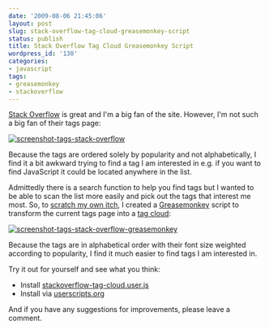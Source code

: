 ```yaml
---
date: '2009-08-06 21:45:06'
layout: post
slug: stack-overflow-tag-cloud-greasemonkey-script
status: publish
title: Stack Overflow Tag Cloud Greasemonkey Script
wordpress_id: '130'
categories:
- javascript
tags:
- greasemonkey
- stackoverflow
---
```


[Stack Overflow](http://stackoverflow.com/) is great and I'm a big fan of the site. However, I'm not such a big fan of their tags page:

[![screenshot-tags-stack-overflow](http://www.strongasanox.co.uk/wp-content/uploads/2009/08/screenshot-tags-stack-overflow-300x225.png)](http://www.strongasanox.co.uk/wp-content/uploads/2009/08/screenshot-tags-stack-overflow.png)

Because the tags are ordered solely by popularity and not alphabetically, I find it a bit awkward trying to find a tag I am interested in e.g. if you want to find JavaScript it could be located anywhere in the list.

Admittedly there is a search function to help you find tags but I wanted to be able to scan the list more easily and pick out the tags that interest me most. So, to [scratch my own itch](http://gettingreal.37signals.com/ch02_Whats_Your_Problem.php), I created a [Greasemonkey](https://addons.mozilla.org/firefox/addon/748) script to transform the current tags page into a [tag cloud](http://en.wikipedia.org/wiki/Tag_cloud):

[![screenshot-tags-stack-overflow-greasemonkey](http://www.strongasanox.co.uk/wp-content/uploads/2009/08/screenshot-tags-stack-overflow-greasemonkey-300x225.png)](http://www.strongasanox.co.uk/wp-content/uploads/2009/08/screenshot-tags-stack-overflow-greasemonkey.png)

Because the tags are in alphabetical order with their font size weighted according to popularity, I find it much easier to find tags I am interested in.

Try it out for yourself and see what you think:
	
  * Install [stackoverflow-tag-cloud.user.js](http://www.strongasanox.co.uk/greasemonkey/stackoverflow-tag-cloud.user.js)
  * Install via [userscripts.org](http://userscripts.org/scripts/show/55201)

And if you have any suggestions for improvements, please leave a comment.

